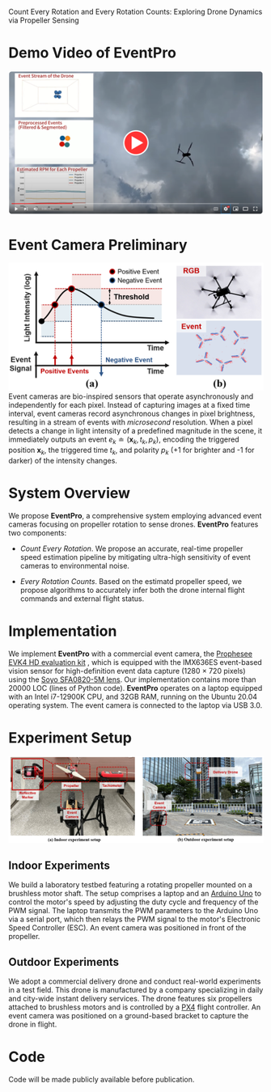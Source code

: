 Count Every Rotation and Every Rotation Counts: Exploring Drone Dynamics via Propeller Sensing

# Demo Video of EventPro

[![Watch the video](./imgs/teaser.png)](https://youtu.be/Sx99O1TA5YA)

# Event Camera Preliminary
![evcam](./imgs/event_camera.png)
Event cameras are bio-inspired sensors that operate asynchronously and independently for each pixel. Instead of capturing images at a fixed time interval, event cameras record asynchronous changes in pixel brightness, resulting in a stream of events with *microsecond* resolution. When a pixel detects a change in light intensity of a predefined magnitude in the scene, it immediately outputs an event $e_k \doteq \left(\mathbf{x}_k, t_k, p_k\right)$, encoding the triggered position $\mathbf{x}_k$, the triggered time $t_k$, and polarity $p_k$ (+1 for brighter and -1 for darker) of the intensity changes.

# System Overview
We propose **EventPro**, a comprehensive system employing advanced event cameras focusing on propeller rotation to sense drones.
**EventPro** features two components:

- *Count Every Rotation*. We propose an accurate, real-time propeller speed estimation pipeline by mitigating ultra-high sensitivity of event cameras to environmental noise.

- *Every Rotation Counts*. Based on the estimatd propeller speed, we propose algorithms to accurately infer both the drone internal flight commands and external flight status.



# Implementation
We implement **EventPro** with a commercial event camera, the [Prophesee EVK4 HD evaluation kit](https://www.prophesee.ai/event-camera-evk4/) , which is equipped with the IMX636ES event-based vision sensor for high-definition event data capture (1280 × 720 pixels) using the [Soyo SFA0820-5M lens](http://www.soyocctv.com/products_detail.asp?id=1218&cataid=183&list=1). Our implementation contains more than 20000 LOC (lines of Python code). **EventPro** operates on a laptop equipped with an Intel i7-12900K CPU, and 32GB RAM, running on the Ubuntu 20.04 operating system. The event camera is connected to the laptop via USB 3.0.

# Experiment Setup
![setup](./imgs/setup.png)
## Indoor Experiments
We build a laboratory testbed featuring a rotating propeller mounted on a brushless motor shaft. The setup comprises a laptop and an [Arduino Uno](https://store.arduino.cc/products/arduino-uno-rev3?_gl=1*3lnkvq*_gcl_au*NDU3MzA2NTI2LjE3MjYxMzAxNzY.*FPAU*NDU3MzA2NTI2LjE3MjYxMzAxNzY.*_ga*MTU0MDMzNTIzLjE3MjYxMzAxNzQ.*_ga_NEXN8H46L5*MTcyNjI5NDE0OC4yLjEuMTcyNjI5NDE1NS4wLjAuODA1Mjc0MzYy*_fplc*czJWZGp2eUgxVjFyR2xtQk9NVGxsYVRzT1dFdXNhaXZScWh6JTJCRmI2MXRrbUQlMkJ3RlBRRnpsdm1PTmppMklsdSUyRnJHRjU5WTF6MXVlVVYxYmJ3cTVTUW04ZWp4ZmZWbWU5ZjM2MGhQRHV1bVklMkY0QW5tTEhra3JPU1p5Skl1RGclM0QlM0Q.) to control the motor's speed by adjusting the duty cycle and frequency of the PWM signal. The laptop transmits the PWM parameters to the Arduino Uno via a serial port, which then relays the PWM signal to the motor's Electronic Speed Controller (ESC). An event camera was positioned in front of the propeller.

## Outdoor Experiments
We adopt a commercial delivery drone and conduct real-world experiments in a test field. This drone is manufactured by a company specializing in daily and city-wide instant delivery services. The drone features six propellers attached to brushless motors and is controlled by a [PX4](https://docs.px4.io/main/en/) flight controller. An event camera was positioned on a ground-based bracket to capture the drone in flight.

# Code
Code will be made publicly available before publication.

